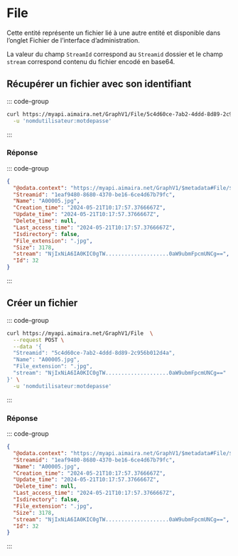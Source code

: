 # File

Cette entité représente un fichier lié à une autre entité et disponible dans l’onglet Fichier de l’interface
d’administration.

La valeur du champ `StreamId` correspond au `Streamid` dossier et le champ `stream` correspond contenu du fichier encodé
en base64.

## Récupérer un fichier avec son identifiant

::: code-group

```bash [cURL]
curl https://myapi.aimaira.net/GraphV1/File/5c4d60ce-7ab2-4ddd-8d89-2c956b012d4a \
  -u 'nomdutilisateur:motdepasse'
```

:::

### Réponse

::: code-group

```json [JSON]
{
  "@odata.context": "https://myapi.aimaira.net/GraphV1/$metadata#File/$entity",
  "Streamid": "1eaf9480-8680-4370-be16-6ce4d67b79fc",
  "Name": "A00005.jpg",
  "Creation_time": "2024-05-21T10:17:57.3766667Z",
  "Update_time": "2024-05-21T10:17:57.3766667Z",
  "Delete_time": null,
  "Last_access_time": "2024-05-21T10:17:57.3766667Z",
  "Isdirectory": false,
  "File_extension": ".jpg",
  "Size": 3178,
  "stream": "NjIxNiA6IA0KIC0gTW....................0aW9ubmFpcmUNCg==",
  "Id": 32
}
```

:::

## Créer un fichier

::: code-group

```bash [cURL]
curl https://myapi.aimaira.net/GraphV1/File  \
  --request POST \
  --data '{
  "Streamid": "5c4d60ce-7ab2-4ddd-8d89-2c956b012d4a",
  "Name": "A00005.jpg",
  "File_extension": ".jpg",
  "stream": "NjIxNiA6IA0KIC0gTW....................0aW9ubmFpcmUNCg=="
}' \
  -u 'nomdutilisateur:motdepasse'
```

:::

### Réponse

::: code-group

```json [JSON]
{
  "@odata.context": "https://myapi.aimaira.net/GraphV1/$metadata#File/$entity",
  "Streamid": "1eaf9480-8680-4370-be16-6ce4d67b79fc",
  "Name": "A00005.jpg",
  "Creation_time": "2024-05-21T10:17:57.3766667Z",
  "Update_time": "2024-05-21T10:17:57.3766667Z",
  "Delete_time": null,
  "Last_access_time": "2024-05-21T10:17:57.3766667Z",
  "Isdirectory": false,
  "File_extension": ".jpg",
  "Size": 3178,
  "stream": "NjIxNiA6IA0KIC0gTW....................0aW9ubmFpcmUNCg==",
  "Id": 32
}
```

:::

